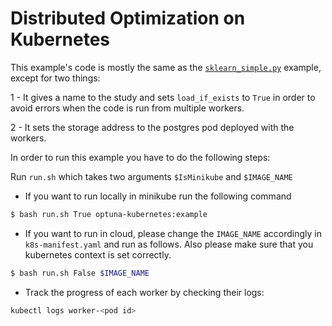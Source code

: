 # Distributed Optimization on Kubernetes

This example's code is mostly the same as the [`sklearn_simple.py`](../../sklearn/sklearn_simple.py) example,
except for two things:

1 - It gives a name to the study and sets `load_if_exists` to `True`
in order to avoid errors when the code is run from multiple workers.

2 - It sets the storage address to the postgres pod deployed with the workers.

In order to run this example you have to do the following steps:

Run `run.sh` which takes two arguments `$IsMinikube` and `$IMAGE_NAME`

- If you want to run locally in minikube run the following command

 ```bash
$ bash run.sh True optuna-kubernetes:example
 ```

- If you want to run in cloud, please change the `IMAGE_NAME` accordingly in `k8s-manifest.yaml` and run as follows. Also please make sure that you kubernetes context is set correctly.

 ```bash
$ bash run.sh False $IMAGE_NAME
 ```

- Track the progress of each worker by checking their logs:

```bash
kubectl logs worker-<pod id>
```
